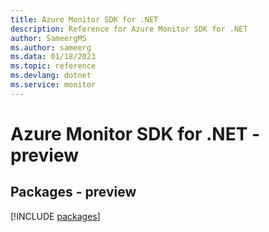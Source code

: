 ```yaml
---
title: Azure Monitor SDK for .NET
description: Reference for Azure Monitor SDK for .NET
author: SameergMS
ms.author: sameerg
ms.data: 01/18/2023
ms.topic: reference
ms.devlang: dotnet
ms.service: monitor
---
```

# Azure Monitor SDK for .NET - preview
## Packages - preview
[!INCLUDE [packages](monitor-index.md)]